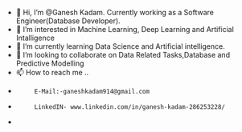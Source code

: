 - 👋 Hi, I’m @Ganesh Kadam. Currently working as a Software Engineer(Database Developer).
- 👀 I’m interested in Machine Learning, Deep Learning and Artificial Intalligence
- 🌱 I’m currently learning Data Science and Artificial intelligence.
- 💞️ I’m looking to collaborate on Data Related Tasks,Database and Predictive Modelling 
- 📫 How to reach me ..
-          E-Mail:-ganeshkadam914@gmail.com
-          LinkedIN- www.linkedin.com/in/ganesh-kadam-286253228/

-     
<!---
ganeshkadam07/ganeshkadam07 is a ✨ special ✨ repository because its `README.md` (this file) appears on your GitHub profile.
You can click the Preview link to take a look at your changes.
--->
